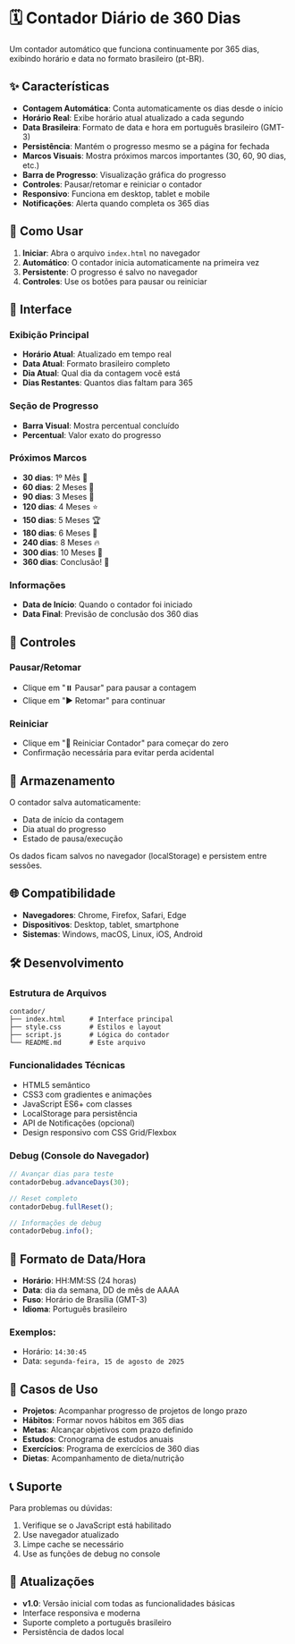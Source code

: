 # 🗓️ Contador Diário de 360 Dias

Um contador automático que funciona continuamente por 365 dias, exibindo horário e data no formato brasileiro (pt-BR).

## ✨ Características

- **Contagem Automática**: Conta automaticamente os dias desde o início
- **Horário Real**: Exibe horário atual atualizado a cada segundo
- **Data Brasileira**: Formato de data e hora em português brasileiro (GMT-3)
- **Persistência**: Mantém o progresso mesmo se a página for fechada
- **Marcos Visuais**: Mostra próximos marcos importantes (30, 60, 90 dias, etc.)
- **Barra de Progresso**: Visualização gráfica do progresso
- **Controles**: Pausar/retomar e reiniciar o contador
- **Responsivo**: Funciona em desktop, tablet e mobile
- **Notificações**: Alerta quando completa os 365 dias

## 🚀 Como Usar

1. **Iniciar**: Abra o arquivo `index.html` no navegador
2. **Automático**: O contador inicia automaticamente na primeira vez
3. **Persistente**: O progresso é salvo no navegador
4. **Controles**: Use os botões para pausar ou reiniciar

## 📱 Interface

### Exibição Principal
- **Horário Atual**: Atualizado em tempo real
- **Data Atual**: Formato brasileiro completo
- **Dia Atual**: Qual dia da contagem você está
- **Dias Restantes**: Quantos dias faltam para 365

### Seção de Progresso
- **Barra Visual**: Mostra percentual concluído
- **Percentual**: Valor exato do progresso

### Próximos Marcos
- **30 dias**: 1º Mês 🎯
- **60 dias**: 2 Meses 💪
- **90 dias**: 3 Meses 🚀
- **120 dias**: 4 Meses ⭐
- **150 dias**: 5 Meses 🏆
- **180 dias**: 6 Meses 🎊
- **240 dias**: 8 Meses 🔥
- **300 dias**: 10 Meses 💎
- **360 dias**: Conclusão! 🎉

### Informações
- **Data de Início**: Quando o contador foi iniciado
- **Data Final**: Previsão de conclusão dos 360 dias

## 🔧 Controles

### Pausar/Retomar
- Clique em "⏸️ Pausar" para pausar a contagem
- Clique em "▶️ Retomar" para continuar

### Reiniciar
- Clique em "🔄 Reiniciar Contador" para começar do zero
- Confirmação necessária para evitar perda acidental

## 💾 Armazenamento

O contador salva automaticamente:
- Data de início da contagem
- Dia atual do progresso
- Estado de pausa/execução

Os dados ficam salvos no navegador (localStorage) e persistem entre sessões.

## 🌐 Compatibilidade

- **Navegadores**: Chrome, Firefox, Safari, Edge
- **Dispositivos**: Desktop, tablet, smartphone
- **Sistemas**: Windows, macOS, Linux, iOS, Android

## 🛠️ Desenvolvimento

### Estrutura de Arquivos
```
contador/
├── index.html      # Interface principal
├── style.css       # Estilos e layout
├── script.js       # Lógica do contador
└── README.md       # Este arquivo
```

### Funcionalidades Técnicas
- HTML5 semântico
- CSS3 com gradientes e animações
- JavaScript ES6+ com classes
- LocalStorage para persistência
- API de Notificações (opcional)
- Design responsivo com CSS Grid/Flexbox

### Debug (Console do Navegador)
```javascript
// Avançar dias para teste
contadorDebug.advanceDays(30);

// Reset completo
contadorDebug.fullReset();

// Informações de debug
contadorDebug.info();
```

## 📅 Formato de Data/Hora

- **Horário**: HH:MM:SS (24 horas)
- **Data**: dia da semana, DD de mês de AAAA
- **Fuso**: Horário de Brasília (GMT-3)
- **Idioma**: Português brasileiro

### Exemplos:
- Horário: `14:30:45`
- Data: `segunda-feira, 15 de agosto de 2025`

## 🎯 Casos de Uso

- **Projetos**: Acompanhar progresso de projetos de longo prazo
- **Hábitos**: Formar novos hábitos em 365 dias
- **Metas**: Alcançar objetivos com prazo definido
- **Estudos**: Cronograma de estudos anuais
- **Exercícios**: Programa de exercícios de 360 dias
- **Dietas**: Acompanhamento de dieta/nutrição

## 📞 Suporte

Para problemas ou dúvidas:
1. Verifique se o JavaScript está habilitado
2. Use navegador atualizado
3. Limpe cache se necessário
4. Use as funções de debug no console

## 🔄 Atualizações

- **v1.0**: Versão inicial com todas as funcionalidades básicas
- Interface responsiva e moderna
- Suporte completo a português brasileiro
- Persistência de dados local

